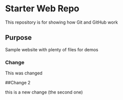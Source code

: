 # Starter Web Repo

This repository is for showing how Git and GitHub work

## Purpose

Sample website with plenty of files for demos

### Change

This was changed

##Change 2

this is a new change (the second one)